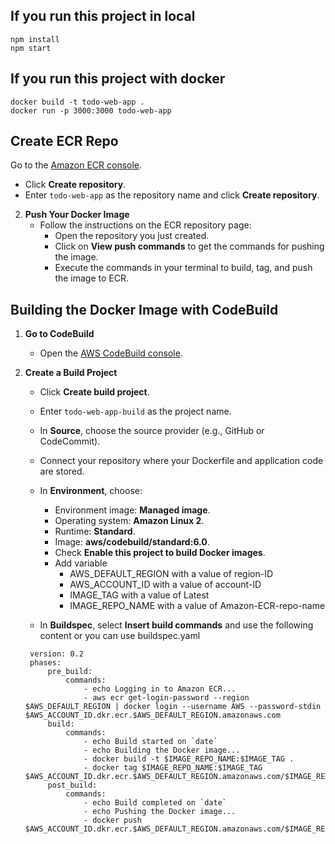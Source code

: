 ## If you run this project in local

```
npm install
npm start
```

## If you run this project with docker
```
docker build -t todo-web-app .
docker run -p 3000:3000 todo-web-app
```

## Create ECR Repo
 Go to the [Amazon ECR console](https://console.aws.amazon.com/ecr/home).
   - Click **Create repository**.
   - Enter `todo-web-app` as the repository name and click **Create repository**.

2. **Push Your Docker Image**
   - Follow the instructions on the ECR repository page:
     - Open the repository you just created.
     - Click on **View push commands** to get the commands for pushing the image.
     - Execute the commands in your terminal to build, tag, and push the image to ECR.

## Building the Docker Image with CodeBuild

1. **Go to CodeBuild**
   - Open the [AWS CodeBuild console](https://console.aws.amazon.com/codebuild/home).

2. **Create a Build Project**
   - Click **Create build project**.
   - Enter `todo-web-app-build` as the project name.
   - In **Source**, choose the source provider (e.g., GitHub or CodeCommit).
   - Connect your repository where your Dockerfile and application code are stored.
   - In **Environment**, choose:
     - Environment image: **Managed image**.
     - Operating system: **Amazon Linux 2**.
     - Runtime: **Standard**.
     - Image: **aws/codebuild/standard:6.0**.
     - Check **Enable this project to build Docker images**.
     - Add variable 
        - AWS_DEFAULT_REGION with a value of region-ID
        - AWS_ACCOUNT_ID with a value of account-ID
        - IMAGE_TAG with a value of Latest
        - IMAGE_REPO_NAME with a value of Amazon-ECR-repo-name
        
   - In **Buildspec**, select **Insert build commands** and use the following content or you can use buildspec.yaml
    
    
   ```
    version: 0.2
    phases:
        pre_build:
            commands:
                - echo Logging in to Amazon ECR...
                - aws ecr get-login-password --region $AWS_DEFAULT_REGION | docker login --username AWS --password-stdin $AWS_ACCOUNT_ID.dkr.ecr.$AWS_DEFAULT_REGION.amazonaws.com
        build:
            commands:
                - echo Build started on `date`
                - echo Building the Docker image...          
                - docker build -t $IMAGE_REPO_NAME:$IMAGE_TAG .
                - docker tag $IMAGE_REPO_NAME:$IMAGE_TAG $AWS_ACCOUNT_ID.dkr.ecr.$AWS_DEFAULT_REGION.amazonaws.com/$IMAGE_REPO_NAME:$IMAGE_TAG      
        post_build:
            commands:
                - echo Build completed on `date`
                - echo Pushing the Docker image...
                - docker push $AWS_ACCOUNT_ID.dkr.ecr.$AWS_DEFAULT_REGION.amazonaws.com/$IMAGE_REPO_NAME:$IMAGE_TAG
